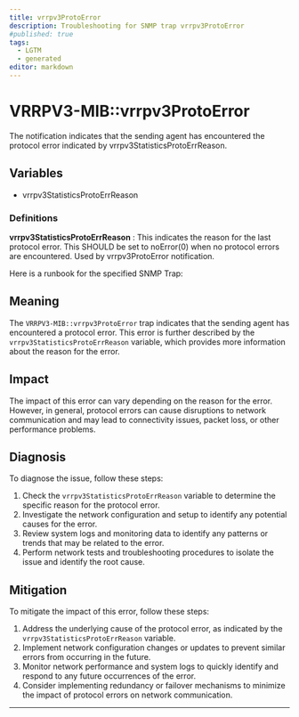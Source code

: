 ```yaml
---
title: vrrpv3ProtoError
description: Troubleshooting for SNMP trap vrrpv3ProtoError
#published: true
tags:
  - LGTM
  - generated
editor: markdown
---
```


# VRRPV3-MIB::vrrpv3ProtoError 

The notification indicates that the sending agent has
encountered the protocol error indicated by
vrrpv3StatisticsProtoErrReason. 


## Variables


  - vrrpv3StatisticsProtoErrReason 

### Definitions 


**vrrpv3StatisticsProtoErrReason** 
: This indicates the reason for the last protocol
error.  This SHOULD be set to noError(0) when no
protocol errors are encountered.  Used by
vrrpv3ProtoError notification. 


Here is a runbook for the specified SNMP Trap:

## Meaning

The `VRRPV3-MIB::vrrpv3ProtoError` trap indicates that the sending agent has encountered a protocol error. This error is further described by the `vrrpv3StatisticsProtoErrReason` variable, which provides more information about the reason for the error.

## Impact

The impact of this error can vary depending on the reason for the error. However, in general, protocol errors can cause disruptions to network communication and may lead to connectivity issues, packet loss, or other performance problems.

## Diagnosis

To diagnose the issue, follow these steps:

1. Check the `vrrpv3StatisticsProtoErrReason` variable to determine the specific reason for the protocol error.
2. Investigate the network configuration and setup to identify any potential causes for the error.
3. Review system logs and monitoring data to identify any patterns or trends that may be related to the error.
4. Perform network tests and troubleshooting procedures to isolate the issue and identify the root cause.

## Mitigation

To mitigate the impact of this error, follow these steps:

1. Address the underlying cause of the protocol error, as indicated by the `vrrpv3StatisticsProtoErrReason` variable.
2. Implement network configuration changes or updates to prevent similar errors from occurring in the future.
3. Monitor network performance and system logs to quickly identify and respond to any future occurrences of the error.
4. Consider implementing redundancy or failover mechanisms to minimize the impact of protocol errors on network communication.
---




